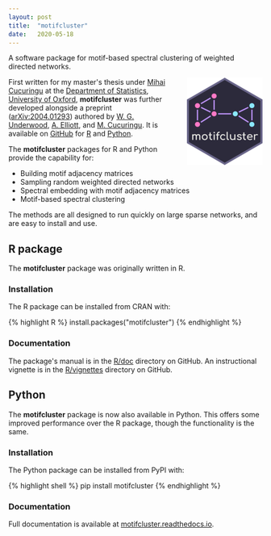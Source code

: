 ```yaml
---
layout: post
title:  "motifcluster"
date:   2020-05-18
---
```



A software package
for motif-based spectral clustering
of weighted directed networks.


<img style="float: right; padding-left: 30px; padding-top: 0px;"
src="/assets/graphics/posts/images_motifcluster/hex_sticker_small.png">


First written for my master's thesis under
[Mihai Cucuringu][mcucuringu]
at the
[Department of Statistics](https://www.stats.ox.ac.uk/),
[University of Oxford](http://www.ox.ac.uk/),
**motifcluster** was further developed alongside a preprint
([arXiv:2004.01293](https://arxiv.org/abs/2004.01293))
authored by
[W. G. Underwood][wgunderwood],
[A. Elliott][aelliott],
and [M. Cucuringu][mcucuringu].
It is available on
[GitHub](https://github.com/WGUNDERWOOD/motifcluster)
for
[R](https://cran.r-project.org/web/packages/motifcluster/index.html)
and
[Python](https://pypi.org/project/motifcluster/).

The **motifcluster** packages for R and Python provide the capability for:

- Building motif adjacency matrices
- Sampling random weighted directed networks
- Spectral embedding with motif adjacency matrices
- Motif-based spectral clustering

The methods are all designed to run quickly on large sparse networks,
and are easy to install and use.

## R package

The **motifcluster** package
was originally written in R.

### Installation

The R package can be installed from CRAN with:

{% highlight R %}
install.packages("motifcluster")
{% endhighlight %}

### Documentation

The package's manual is in the
[R/doc](https://github.com/WGUNDERWOOD/motifcluster/tree/main/R/doc)
directory on GitHub.
An instructional vignette is in the
[R/vignettes](https://github.com/WGUNDERWOOD/motifcluster/tree/main/R/vignettes)
directory on GitHub.



## Python

The **motifcluster** package
is now also available in Python.
This offers some improved performance
over the R package,
though the functionality is the same.

### Installation

The Python package can be installed from PyPI with:

{% highlight shell %}
pip install motifcluster
{% endhighlight %}

### Documentation

Full documentation is available at
[motifcluster.readthedocs.io](https://motifcluster.readthedocs.io/).


[wgunderwood]: /
[mcucuringu]: https://scholar.google.com/citations?user=GFvVRzwAAAAJ&hl=en
[aelliott]: https://www.turing.ac.uk/people/researchers/andrew-elliott
